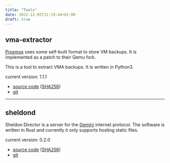 ```yaml
---
title: "Tools"
date: 2022-12-05T22:19:44+01:00
draft: true
---
```


## vma-extractor

[Proxmox](https://www.proxmox.com/de/) uses some self-built format to store VM
backups. It is implemented as a patch to their Qemu fork.

This is a tool to extract VMA backups. It is written in Python3.

current version: 1.1.1

* [source code](/files/vma-extractor/vma-extractor-1.1.1.tar.gz) ([SHA256](/files/vma-extractor/vma-extractor-1.1.1.tar.gz.sha256))
* [git](https://git.janw.name/vma-extractor.git/)

---

## sheldond

Sheldon Director is a server for the
[Gemini](https://gemini.circumlunar.space/) internet protocol.
The software is written in Rust and currently it only supports hosting static
files.

current version: 0.2.0

* [source code](/files/sheldond/sheldond-0.2.0.tar.gz) ([SHA256](/files/sheldond/sheldond-0.2.0.tar.gz.sha256))
* [git](https://git.janw.name/sheldond.git/)


